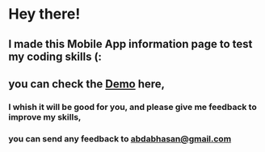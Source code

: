# Hey there!
## I made this Mobile App information page to test my coding skills (:
## you can check the [Demo](https://abdabhasan.github.io/mobile-app-info-page/) here,
### I whish it will be good for you, and please give me feedback to improve my skills,
### you can send any feedback to abdabhasan@gmail.com
